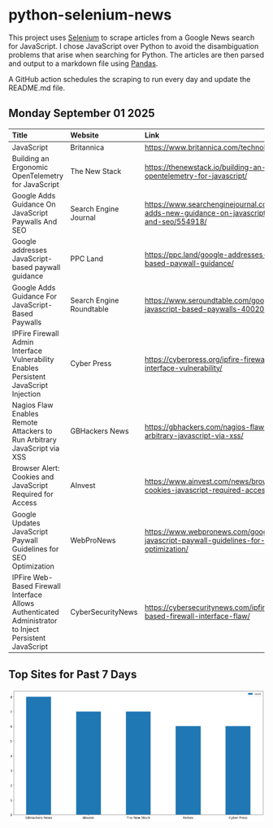 # python-selenium-news

This project uses [Selenium](https://www.seleniumhq.org/) to scrape articles from a Google News search for JavaScript.
I chose JavaScript over Python to avoid the disambiguation problems that arise when searching for Python.
The articles are then parsed and output to a markdown file using [Pandas](https://pandas.pydata.org/).

A GitHub action schedules the scraping to run every day and update the README.md file.

## Monday September 01 2025


| Title                                                                                                  | Website                  | Link                                                                                                |
|:-------------------------------------------------------------------------------------------------------|:-------------------------|:----------------------------------------------------------------------------------------------------|
| JavaScript                                                                                             | Britannica               | https://www.britannica.com/technology/JavaScript                                                    |
| Building an Ergonomic OpenTelemetry for JavaScript                                                     | The New Stack            | https://thenewstack.io/building-an-ergonomic-opentelemetry-for-javascript/                          |
| Google Adds Guidance On JavaScript Paywalls And SEO                                                    | Search Engine Journal    | https://www.searchenginejournal.com/google-adds-new-guidance-on-javascript-paywalls-and-seo/554918/ |
| Google addresses JavaScript-based paywall guidance                                                     | PPC Land                 | https://ppc.land/google-addresses-javascript-based-paywall-guidance/                                |
| Google Adds Guidance For JavaScript-Based Paywalls                                                     | Search Engine Roundtable | https://www.seroundtable.com/google-javascript-based-paywalls-40020.html                            |
| IPFire Firewall Admin Interface Vulnerability Enables Persistent JavaScript Injection                  | Cyber Press              | https://cyberpress.org/ipfire-firewall-admin-interface-vulnerability/                               |
| Nagios Flaw Enables Remote Attackers to Run Arbitrary JavaScript via XSS                               | GBHackers News           | https://gbhackers.com/nagios-flaw-enables-arbitrary-javascript-via-xss/                             |
| Browser Alert: Cookies and JavaScript Required for Access                                              | AInvest                  | https://www.ainvest.com/news/browser-alert-cookies-javascript-required-access-2508-84/              |
| Google Updates JavaScript Paywall Guidelines for SEO Optimization                                      | WebProNews               | https://www.webpronews.com/google-updates-javascript-paywall-guidelines-for-seo-optimization/       |
| IPFire Web-Based Firewall Interface Allows Authenticated Administrator to Inject Persistent JavaScript | CyberSecurityNews        | https://cybersecuritynews.com/ipfire-web-based-firewall-interface-flaw/                             |
## Top Sites for Past 7 Days

![Graph of Top Sites](https://raw.githubusercontent.com/dan-mba/python-selenium-news/main/last-week.png)
